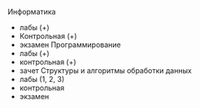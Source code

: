 Информатика
  - лабы (+)
  - Контрольная (+)
  - экзамен
Программирование
  - лабы (+)
  - контрольная (+)
  - зачет
Структуры и алгоритмы обработки данных
  - лабы (1, 2, 3)
  - контрольная
  - экзамен
